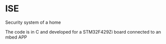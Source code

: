# ISE
Security system of a home

The code is in C and developed for a STM32F429Zi board connected to an mbed APP
